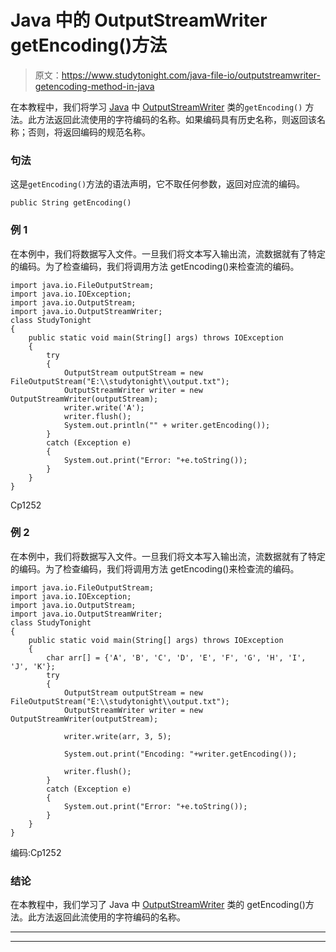 # Java 中的 OutputStreamWriter getEncoding()方法

> 原文：<https://www.studytonight.com/java-file-io/outputstreamwriter-getencoding-method-in-java>

在本教程中，我们将学习 [Java](https://www.studytonight.com/java/) 中 [OutputStreamWriter](https://www.studytonight.com/tutorials/?subject=java-file-io&url=java-outputstreamwriter) 类的`getEncoding()` 方法。此方法返回此流使用的字符编码的名称。如果编码具有历史名称，则返回该名称；否则，将返回编码的规范名称。

### 句法

这是`getEncoding()`方法的语法声明，它不取任何参数，返回对应流的编码。

```
public String getEncoding()
```

### 例 1

在本例中，我们将数据写入文件。一旦我们将文本写入输出流，流数据就有了特定的编码。为了检查编码，我们将调用方法 getEncoding()来检查流的编码。

```
import java.io.FileOutputStream;
import java.io.IOException;
import java.io.OutputStream;
import java.io.OutputStreamWriter;
class StudyTonight
{
	public static void main(String[] args) throws IOException 
	{ 
		try 
		{
			OutputStream outputStream = new FileOutputStream("E:\\studytonight\\output.txt");
			OutputStreamWriter writer = new OutputStreamWriter(outputStream);
			writer.write('A');
			writer.flush();
			System.out.println("" + writer.getEncoding());
		} 
		catch (Exception e)
		{
			System.out.print("Error: "+e.toString());
		}
	} 
}
```

Cp1252

### 例 2

在本例中，我们将数据写入文件。一旦我们将文本写入输出流，流数据就有了特定的编码。为了检查编码，我们将调用方法 getEncoding()来检查流的编码。

```
import java.io.FileOutputStream;
import java.io.IOException;
import java.io.OutputStream;
import java.io.OutputStreamWriter;
class StudyTonight
{
	public static void main(String[] args) throws IOException 
	{ 
		char arr[] = {'A', 'B', 'C', 'D', 'E', 'F', 'G', 'H', 'I', 'J', 'K'};
		try
		{
			OutputStream outputStream = new FileOutputStream("E:\\studytonight\\output.txt");
			OutputStreamWriter writer = new OutputStreamWriter(outputStream);

			writer.write(arr, 3, 5);

			System.out.print("Encoding: "+writer.getEncoding());

			writer.flush();	
		}
		catch (Exception e)
		{
			System.out.print("Error: "+e.toString());
		}
	} 
}
```

编码:Cp1252

### 结论

在本教程中，我们学习了 Java 中 [OutputStreamWriter](https://www.studytonight.com/java-file-io/java-outputstreamwriter) 类的 getEncoding()方法。此方法返回此流使用的字符编码的名称。

* * *

* * *